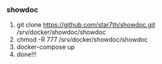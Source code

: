 ### showdoc
1. git clone https://github.com/star7th/showdoc.git /srv/docker/showdoc/showdoc
2. chmod -R 777 /srv/docker/showdoc/showdoc
3. docker-compose up
4. done!!!
